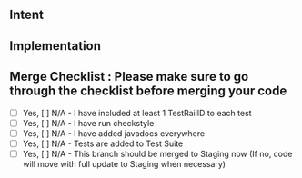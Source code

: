 ## **Intent**


## **Implementation**


## Merge Checklist : Please make sure to go through the checklist before merging your code

- [ ] Yes, [ ] N/A - I have included at least 1 TestRailID to each test
- [ ] Yes, [ ] N/A - I have run checkstyle
- [ ] Yes, [ ] N/A - I have added javadocs everywhere
- [ ] Yes, [ ] N/A - Tests are added to Test Suite
- [ ] Yes, [ ] N/A - This branch should be merged to Staging now (If no, code will move with full update to Staging when necessary)
